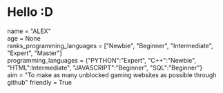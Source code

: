 # Hello :D
name = "ALEX"</br>
age = None</br>
ranks_programming_languages = \["Newbie", "Beginner", "Intermediate", "Expert", "Master"]</br>
programming_languages = {"PYTHON":"Expert", "C++":"Newbie", "HTML":Intermediate", "JAVASCRIPT":"Beginner", "SQL":"Beginner"}</br>
aim = "To make as many unblocked gaming websites as possible through github"
friendly = True

